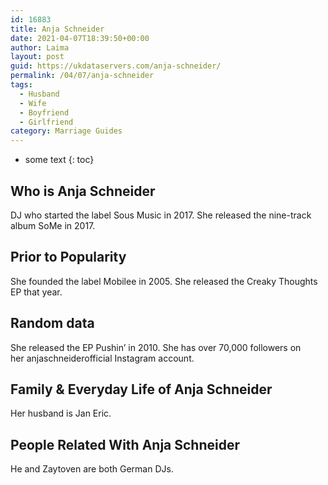 ```yaml
---
id: 16883
title: Anja Schneider
date: 2021-04-07T18:39:50+00:00
author: Laima
layout: post
guid: https://ukdataservers.com/anja-schneider/
permalink: /04/07/anja-schneider
tags:
  - Husband
  - Wife
  - Boyfriend
  - Girlfriend
category: Marriage Guides
---
```


* some text
{: toc}


## Who is Anja Schneider
                  
                  
                  
DJ who started the label Sous Music in 2017. She released the nine-track album SoMe in 2017.
                  
              
            
              
            
                
                
                
## Prior to Popularity
                  
                  
                  
She founded the label Mobilee in 2005. She released the Creaky Thoughts EP that year. 
                  
              
            
              
            
                
                
                
## Random data
                  
                  
                  
She released the EP Pushin&#8217; in 2010. She has over 70,000 followers on her anjaschneiderofficial Instagram account.
                  
              
            
              
            
                
                
                
## Family & Everyday Life of Anja Schneider
                  
                  
                  
Her husband is Jan Eric. 
                  
              
            
              
            
                
                
                
## People Related With Anja Schneider
                  
                  
                  
He and Zaytoven are both German DJs.
                  
              
            
              
            
                
              
            
              
              
            
            
              
            
          
          
          